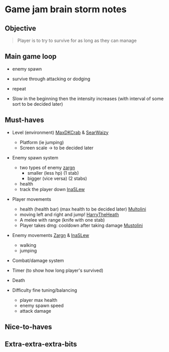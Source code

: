 # Game jam brain storm notes

## Objective
> Player is to try to survive for as long as they can manage

## Main game loop

- enemy spawn
- survive through attacking or dodging
- repeat

- Slow in the beginning then the intensity increases (with interval of some sort to be decided later)

## Must-haves
- Level (environment) [MaxDKCrab]() & [SearWaizy]()
    - Platform (ie jumping)
    - Screen scale -> to be decided later

- Enemy spawn system
    - two types of enemy [zargn]()
        - smaller (less hp) (1 stab)
        - bigger (vice versa) (2 stabs)
    - health
    - track the player down [InaSLew]()

- Player movements
    - health (health bar) (max health to be decided later) [Multolini]()
    - moving left and right and jump! [HarryTheHeath]()
    - A melee with range (knife with one stab)
    - Player takes dmg: cooldown after taking damage [Mustolini]()

- Enemy movements [Zargn]() & [InaSLew]()
    - walking
    - jumping

- Combat/damage system
- Timer (to show how long player's survived)
- Death
- Difficulty fine tuning/balancing
    - player max health
    - enemy spawn speed
    - attack damage

## Nice-to-haves

## Extra-extra-extra-bits

